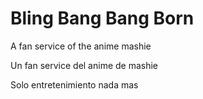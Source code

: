 # Bling Bang Bang Born

A fan service of the anime mashie

Un fan service del anime de mashie

Solo entretenimiento nada mas
